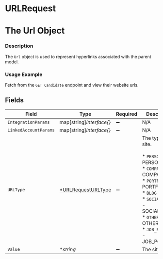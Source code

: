 # URLRequest

# The Url Object
### Description
The `Url` object is used to represent hyperlinks associated with the parent model.
### Usage Example
Fetch from the `GET Candidate` endpoint and view their website urls.


## Fields

| Field                                                                                                                                                                                      | Type                                                                                                                                                                                       | Required                                                                                                                                                                                   | Description                                                                                                                                                                                | Example                                                                                                                                                                                    |
| ------------------------------------------------------------------------------------------------------------------------------------------------------------------------------------------ | ------------------------------------------------------------------------------------------------------------------------------------------------------------------------------------------ | ------------------------------------------------------------------------------------------------------------------------------------------------------------------------------------------ | ------------------------------------------------------------------------------------------------------------------------------------------------------------------------------------------ | ------------------------------------------------------------------------------------------------------------------------------------------------------------------------------------------ |
| `IntegrationParams`                                                                                                                                                                        | map[string]*interface{}*                                                                                                                                                                   | :heavy_minus_sign:                                                                                                                                                                         | N/A                                                                                                                                                                                        | [object Object]                                                                                                                                                                            |
| `LinkedAccountParams`                                                                                                                                                                      | map[string]*interface{}*                                                                                                                                                                   | :heavy_minus_sign:                                                                                                                                                                         | N/A                                                                                                                                                                                        | [object Object]                                                                                                                                                                            |
| `URLType`                                                                                                                                                                                  | [*URLRequestURLType](../../models/shared/urlrequesturltype.md)                                                                                                                             | :heavy_minus_sign:                                                                                                                                                                         | The type of site.<br/><br/>* `PERSONAL` - PERSONAL<br/>* `COMPANY` - COMPANY<br/>* `PORTFOLIO` - PORTFOLIO<br/>* `BLOG` - BLOG<br/>* `SOCIAL_MEDIA` - SOCIAL_MEDIA<br/>* `OTHER` - OTHER<br/>* `JOB_POSTING` - JOB_POSTING | PERSONAL                                                                                                                                                                                   |
| `Value`                                                                                                                                                                                    | **string*                                                                                                                                                                                  | :heavy_minus_sign:                                                                                                                                                                         | The site's url.                                                                                                                                                                            | http://alturl.com/p749b                                                                                                                                                                    |